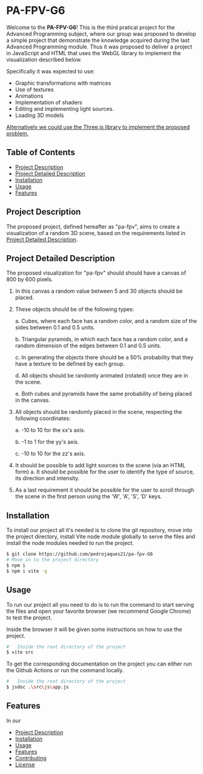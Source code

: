 # PA-FPV-G6

Welcome to the **PA-FPV-G6**! This is the third pratical project for the Advanced Programming subject, where our group was proposed to develop a simple project that demonstrate the knowledge acquired during the last Advanced Programming module. Thus it was proposed to deliver a project in JavaScript and HTML that uses the WebGL library to implement the visualization described below. 

Specifically it was expected to use: 

- Graphic transformations with matrices 
- Use of textures 
- Animations 
- Implementation of shaders 
- Editing and implementing light sources.
- Loading 3D models

<ins>Alternatively we could use the Three.js library to implement the proposed problem.</ins>

## Table of Contents
- [Project Description](#project-description)
- [Project Detailed Description](#project-detailed-description)
- [Installation](#installation)
- [Usage](#usage)
- [Features](#features)

## Project Description

The proposed project, defined hereafter as "pa-fpv", aims to create a visualization of a random 3D scene, based on the requirements listed in [Project Detailed Description](#project-detailed-description).

## Project Detailed Description

The proposed visualization for "pa-fpv" should should have a canvas of 800 by 600 pixels.

1. In this canvas a random value between 5 and 30 objects should be placed. 
2. These objects should be of the following types: 

   a. Cubes, where each face has a random color, and a random size of the sides between 0.1 and 0.5 units.

   b. Triangular pyramids, in which each face has a random color, and a random dimension of the edges between 0.1 and 0.5 units.

   c. In generating the objects there should be a 50% probability that they have a texture to be defined by each group.

   d. All objects should be randomly animated (rotated) once they are in the scene.

   e. Both cubes and pyramids have the same probability of being placed in the canvas.
3. All objects should be randomly placed in the scene, respecting the following coordinates: 

   a. -10 to 10 for the xx's axis.

   b. -1 to 1 for the yy's axis. 
   
   c. -10 to 10 for the zz's axis.
4. It should be possible to add light sources to the scene (via an HTML form) a. It should be possible for the user to identify the type of source, its direction and intensity.
5. As a last requirement it should be possible for the user to scroll through the scene in the first person
using the 'W', 'A', 'S', 'D' keys.

## Installation

To install our project all it's needed is to clone the git repository, move into the project directory, install Vite node module globally to serve the files and install the node modules needed to run the project.

```bash
$ git clone https://github.com/pedrojaques21/pa-fpv-G6
# Move in to the project directory
$ npm i
$ npm i vite -g
```

## Usage

To run our project all you need to do is to run the command to start serving the files and open your favorite browser (we recommend Google Chrome) to test the project.

Inside the browser it will be given some instructions on how to use the project.

```bash
#   Inside the root directory of the project
$ vite src
```
To get the corresponding documentation on the project you can either run the Github Actions or run the command locally.

```bash
#   Inside the root directory of the project
$ jsdoc .\src\js\app.js
```

## Features

In our 

- [Project Description](#project-description)
- [Installation](#installation)
- [Usage](#usage)
- [Features](#features)
- [Contributing](#contributing)
- [License](#license)